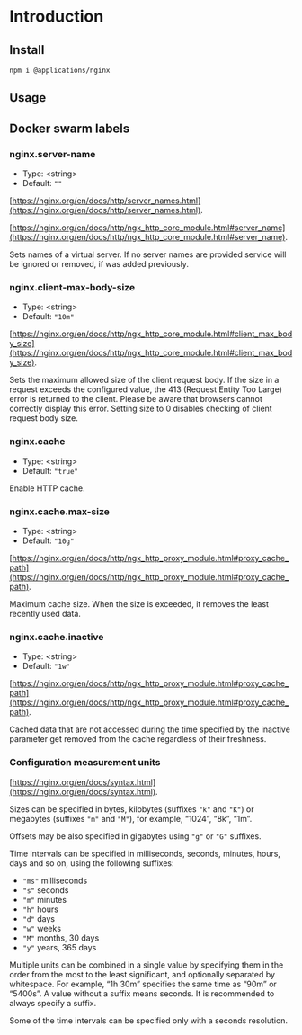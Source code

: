 # Introduction

<!-- Tell about the project -->

## Install

```shell
npm i @applications/nginx
```

## Usage

<!-- Tell about how to use the project, give code examples -->

## Docker swarm labels

### nginx.server-name

-   Type: <string\>
-   Default: `""`

[https://nginx.org/en/docs/http/server_names.html](https://nginx.org/en/docs/http/server_names.html).

[https://nginx.org/en/docs/http/ngx_http_core_module.html#server_name](https://nginx.org/en/docs/http/ngx_http_core_module.html#server_name).

Sets names of a virtual server. If no server names are provided service will be ignored or removed, if was added previously.

### nginx.client-max-body-size

-   Type: <string\>
-   Default: `"10m"`

[https://nginx.org/en/docs/http/ngx_http_core_module.html#client_max_body_size](https://nginx.org/en/docs/http/ngx_http_core_module.html#client_max_body_size).

Sets the maximum allowed size of the client request body. If the size in a request exceeds the configured value, the 413 (Request Entity Too Large) error is returned to the client. Please be aware that browsers cannot correctly display this error. Setting size to 0 disables checking of client request body size.

### nginx.cache

-   Type: <string\>
-   Default: `"true"`

Enable HTTP cache.

### nginx.cache.max-size

-   Type: <string\>
-   Default: `"10g"`

[https://nginx.org/en/docs/http/ngx_http_proxy_module.html#proxy_cache_path](https://nginx.org/en/docs/http/ngx_http_proxy_module.html#proxy_cache_path).

Maximum cache size. When the size is exceeded, it removes the least recently used data.

### nginx.cache.inactive

-   Type: <string\>
-   Default: `"1w"`

[https://nginx.org/en/docs/http/ngx_http_proxy_module.html#proxy_cache_path](https://nginx.org/en/docs/http/ngx_http_proxy_module.html#proxy_cache_path).

Cached data that are not accessed during the time specified by the inactive parameter get removed from the cache regardless of their freshness.

### Configuration measurement units

[https://nginx.org/en/docs/syntax.html](https://nginx.org/en/docs/syntax.html).

Sizes can be specified in bytes, kilobytes (suffixes `"k"` and `"K"`) or megabytes (suffixes `"m"` and `"M"`), for example, “1024”, “8k”, “1m”.

Offsets may be also specified in gigabytes using `"g"` or `"G"` suffixes.

Time intervals can be specified in milliseconds, seconds, minutes, hours, days and so on, using the following suffixes:

-   `"ms"` milliseconds
-   `"s"` seconds
-   `"m"` minutes
-   `"h"` hours
-   `"d"` days
-   `"w"` weeks
-   `"M"` months, 30 days
-   `"y"` years, 365 days

Multiple units can be combined in a single value by specifying them in the order from the most to the least significant, and optionally separated by whitespace. For example, “1h 30m” specifies the same time as “90m” or “5400s”. A value without a suffix means seconds. It is recommended to always specify a suffix.

Some of the time intervals can be specified only with a seconds resolution.
